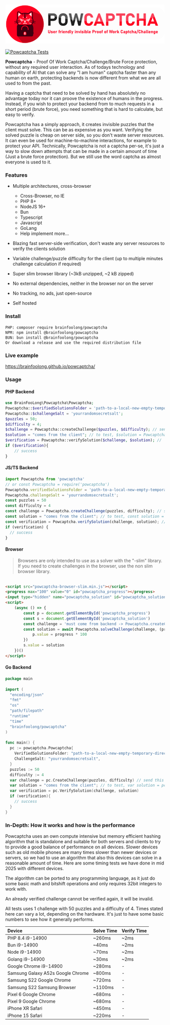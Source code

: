 ![Logo](docs/img/logo.svg)

[![Powcaptcha Tests](https://github.com/brainfoolong/powcaptcha/actions/workflows/tests.yml/badge.svg)](https://github.com/brainfoolong/powcaptcha/actions/workflows/tests.yml)

**Powcaptcha** - Proof Of Work Captcha/Challenge/Brute Force protection, without any required user interaction. As of todays technology and
capability of AI that can solve any "I am human" captcha faster than any human on earth, protecting backends is now different from what we are all used to from
the past.

Having a captcha that need to be solved by hand has absolutely no advantage today nor it can proove the existence of humans in the progress. Instead, if you
wish to protect your backend from to much requests in a short period (brute force), you need something that is hard to calculate, but easy to verify.

Powcaptcha has a simply approach, it creates invisible puzzles that the client must solve. This can be as expensive as you want. Verifying the solved puzzle is
cheap on server side, so you don't waste server resources. It can even be used for machine-to-machine interactions, for example to protect your API.
Technically, Powcaptcha is not a captcha per-se, it's just a way to slow down attempts that can be made in a certain amount of time (Just a brute force
protection). But we still use the word captcha as almost everyone is used to it.

### Features

- Multiple architectures, cross-browser
    - Cross-Browser, no IE
    - PHP 8+
    - NodeJS 16+
    - Bun
    - Typescript
    - Javascript
    - GoLang
    - Help implement more...

- Blazing fast server-side verification, don't waste any server resources to verify the clients solution
- Variable challenge/puzzle difficulty for the client (up to multiple minutes challenge calculation if required)
- Super slim browser library (~3kB unzipped, ~2 kB zipped)
- No external dependencies, neither in the browser nor on the server
- No tracking, no ads, just open-source
- Self hosted

### Install

```
PHP: composer require brainfoolong/powcaptcha
NPM: npm install @brainfoolong/powcaptcha
BUN: bun install @brainfoolong/powcaptcha
Or download a release and use the required distribution file
```

### Live example

https://brainfoolong.github.io/powcaptcha/

### Usage

#### PHP Backend

```php
use BrainFooLong\Powcaptcha\Powcaptcha;
Powcaptcha::$verifiedSolutionsFolder = 'path-to-a-local-new-empty-temporary-directory';
Powcaptcha::$challengeSalt = 'yourrandomsecretsalt';
$puzzles = 50;
$difficulty = 4;
$challenge = Powcaptcha::createChallenge($puzzles, $difficulty); // send this to client
$solution = "comes from the client"; // to test, $solution = Powcaptcha::solveChallenge($challenge);
$verification = Powcaptcha::verifySolution($challenge, $solution); // 
if ($verification){
    // success
}
```

#### JS/TS Backend

```javascript
import Powcaptcha from 'powcaptcha'
// or const Powcaptcha = require('powcaptcha')
Powcaptcha.verifiedSolutionsFolder = 'path-to-a-local-new-empty-temporary-directory';
Powcaptcha.challengeSalt = 'yourrandomsecretsalt';
const puzzles = 50
const difficulty = 4
const challenge = Powcaptcha.createChallenge(puzzles, difficulty); // send this to client
const solution = "comes from the client"; // to test, const solution = await Powcaptcha.solveChallenge(challenge);
const verification = Powcaptcha.verifySolution(challenge, solution); // 
if (verification) {
  // success
}
```

#### Browser
> Browsers are only intended to use as a solver with the "-slim" library. If you need to create challenges in the browser, use the non slim browser library.
```html

<script src="powcaptcha-browser-slim.min.js"></script>
<progress max="100" value="0" id="powcaptcha_progress"></progress>
<input type="hidden" name="powcaptcha_solution" id="powcaptcha_solution">
<script>
    (async () => {
        const p = document.getElementById('powcaptcha_progress')
        const s = document.getElementById('powcaptcha_solution')
        const challenge = 'must come from backend -> Powcaptcha.createChallenge()'
        const solution = await Powcaptcha.solveChallenge(challenge, (progress) => {
            p.value = progress * 100
        })
        s.value = solution
    })()
</script>
```

#### Go Backend

```go
package main

import (
  "encoding/json"
  "fmt"
  "os"
  "path/filepath"
  "runtime"
  "time"
  "brainfoolong/powcaptcha"
)

func main() {
  pc := powcaptcha.Powcaptcha{
    VerifiedSolutionsFolder: "path-to-a-local-new-empty-temporary-directory",
    ChallengeSalt: "yourrandomsecretsalt",
  }
  puzzles := 50
  difficulty := 4    
  var challenge = pc.CreateChallenge(puzzles, difficulty) // send this to client
  var solution = "comes from the client"; // to test, var solution = pc.SolveChallenge(challenge)
  var verification = pc.VerifySolution(challenge, solution)
  if (verification){
    // success
  }
}
```

### In-Depth: How it works and how is the performance

Powcaptcha uses an own compute intensive but memory efficient hashing algorithm that is standalone and suitable for both servers and clients to try to provide a
good balance of performance on all devices. Slower devices such as old mobile phones are many times slower than newer devices or servers, so we had to use an
algorithm that also this devices can solve in a reasonable amount of time. Here are some timing tests we have done in mid 2025 with different devices.

The algorithm can be ported to any programming language, as it just do some basic math and bitshift operations and only requires 32bit integers to work with.

An already verified challenge cannot be verified again, it will be invalid.

All tests uses 1 challenge with 50 puzzles and a difficulty of 4. Times stated here can vary a lot, depending on the hardware. It's just to have some basic
numbers to see how it generally performs.

| Device                            | Solve Time | Verify Time |
|:----------------------------------|:-----------|:------------|
| PHP 8.4 i9-14900                  | ~260ms     | ~2ms        |
| Bun i9-14900                      | ~40ms      | ~2ms        |
| Node i9-14900                     | ~70ms      | ~2ms        |
| Golang i9-14900                   | ~30ms      | ~2ms        |
| Google Chrome i9-14900            | ~280ms     | -           |
| Samsung Galaxy A52s Google Chrome | ~800ms     | -           |
| Samsung S22 Google Chrome         | ~720ms     | -           |
| Samsung S22 Samsung Browser       | ~1100ms    | -           |
| Pixel 6 Google Chrome             | ~680ms     | -           |
| Pixel 9 Google Chrome             | ~680ms     | -           |
| iPhone XR Safari                  | ~450ms     | -           |
| iPhone 15 Safari                  | ~220ms     | -           |
